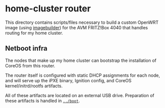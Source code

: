 # home-cluster router

This directory contains scripts/files necessary to build a custom OpenWRT image (using [imagebuilder](https://openwrt.org/docs/guide-user/additional-software/imagebuilder)) for the AVM FRITZ!Box 4040 that handles routing for my home cluster.

## Netboot infra

The nodes that make up my home cluster can bootstrap the installation of CoreOS from this router.

The router itself is configured with static DHCP assignments for each node, and will serve up the iPXE binary, Ignition config, and CoreOS kernel/initrd/rootfs artifacts.

All of these artifacts are located on an external USB drive. Preparation of these artifacts is handled in [`../boot`](../boot/README.md).
